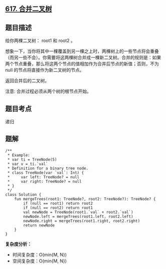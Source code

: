 ## [617. 合并二叉树](https://leetcode.cn/problems/merge-two-binary-trees/description/)

## 题目描述

给你两棵二叉树： root1 和 root2 。

想象一下，当你将其中一棵覆盖到另一棵之上时，两棵树上的一些节点将会重叠（而另一些不会）。你需要将这两棵树合并成一棵新二叉树。合并的规则是：如果两个节点重叠，那么将这两个节点的值相加作为合并后节点的新值；否则，不为 null 的节点将直接作为新二叉树的节点。

返回合并后的二叉树。

注意: 合并过程必须从两个树的根节点开始。

## 题目考点

递归

## 题解
 
```
/**
 * Example:
 * var ti = TreeNode(5)
 * var v = ti.`val`
 * Definition for a binary tree node.
 * class TreeNode(var `val`: Int) {
 *     var left: TreeNode? = null
 *     var right: TreeNode? = null
 * }
 */
class Solution {
    fun mergeTrees(root1: TreeNode?, root2: TreeNode?): TreeNode? {
        if (null == root1) return root2
        if (null == root2) return root1
        val newNode = TreeNode(root1.`val` + root2.`val`)
        newNode.left = mergeTrees(root1.left, root2.left)
        newNode.right = mergeTrees(root1.right, root2.right)
        return newNode
    }
}
```

**复杂度分析：**

- 时间复杂度：O(min{M, N})
- 空间复杂度：O(min{M, N})
